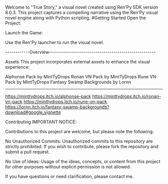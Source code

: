 Welcome to "True Story," a visual novel created using Ren'Py SDK version 8.0.3. This project captures a compelling narrative using the Ren'Py visual novel engine along with Python scripting.
#Getting Started
Open the Project:

Launch the Game:

Use the Ren'Py launcher to run the visual novel.

------------Overview-----------------------------------------------------


Assets
This project incorporates external assets to enhance the visual experience:

Alphonse Pack by MintTyDrops
Ronan VN Pack by MintTyDrops
Rune VN Pack by MintTyDrops
Fantasy Swamp Backgrounds by Lornn


--------------------------------------------------------------------------
https://minttydrops.itch.io/alphonse-pack
https://minttydrops.itch.io/ronan-vn-pack
https://minttydrops.itch.io/rune-vn-pack
https://lornn.itch.io/fantasy-swamp-backgrounds?download#google_vignette



Contributing
IMPORTANT NOTICE:

Contributions to this project are welcome, but please note the following:

No Unauthorized Commits:
Unauthorized commits to this repository are strictly prohibited. If you wish to contribute, please fork the repository and submit a pull request.

No Use of Ideas:
Usage of the ideas, concepts, or content from this project for other purposes without explicit permission is not allowed.

If you have questions or need clarification, please contact me.


